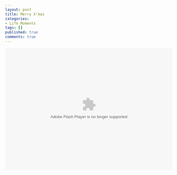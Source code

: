 ```yaml
---
layout: post
title: Merry X'mas
categories:
- Life Moments
tags: []
published: true
comments: true
---
```

<p><object classid="clsid:D27CDB6E-AE6D-11cf-96B8-444553540000" codebase="http://download.macromedia.com/pub/shockwave/cabs/flash/swflash.cab#version=5,0,0,0" width="550" height="400"><param name="movie" value="http://i.123g.us/flash/CardShell.swf" /><param name="SeamlessTabbing" value="false" /><param name="quality" value="high" /><param name="wmode" value="transparent" /><param name="menu" value="false" /><param name="allowScriptAccess" value="always" /><param name="FlashVars" value="ldrName=branded_loader.swf&amp;crdName=http://blog.wangyaodi.com/wp-content/uploads/2009/12/113366.swf" /><embed src="http://i.123g.us/flash/CardShell.swf" width="550" height="400" menu="false" wmode="Transparent" allowscriptaccess="always" flashvars="ldrName=http://c.123g.us/flash/branded_loader.swf&amp;crdName=http://blog.wangyaodi.com/wp-content/uploads/2009/12/113366.swf" type="application/x-shockwave-flash" pluginspage="http://www.macromedia.com/shockwave/download/index.cgi?P1_Prod_Version=ShockwaveFlash"></embed></object></p>
